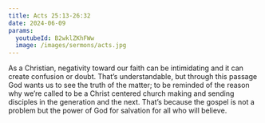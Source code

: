 ```yaml
---
title: Acts 25:13-26:32
date: 2024-06-09
params:
  youtubeId: B2wklZKhFWw
  image: /images/sermons/acts.jpg
---
```


As a Christian, negativity toward our faith can be intimidating and it can create confusion or doubt. That’s understandable, but through this passage God wants us to see the truth of the matter; to be reminded of the reason why we’re called to be a Christ centered church making and sending disciples in the generation and the next. That’s because the gospel is not a problem but the power of God for salvation for all who will believe. 
